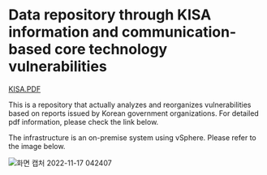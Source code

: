# Data repository through KISA information and communication-based core technology vulnerabilities
[KISA.PDF](https://www.krcert.or.kr/data/guideView.do?bulletin_writing_sequence=35988)

This is a repository that actually analyzes and reorganizes vulnerabilities based on reports issued by Korean government organizations.
For detailed pdf information, please check the link below.

The infrastructure is an on-premise system using vSphere.
Please refer to the image below.

![화면 캡처 2022-11-17 042407](https://user-images.githubusercontent.com/96872399/202274908-39aaff7b-9ffe-43a0-aa92-629eb0beb1bc.png)
